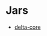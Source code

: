 # Jars

- [delta-core](https://repo1.maven.org/maven2/io/delta/delta-core_2.12/0.8.0/delta-core_2.12-0.8.0.jar)